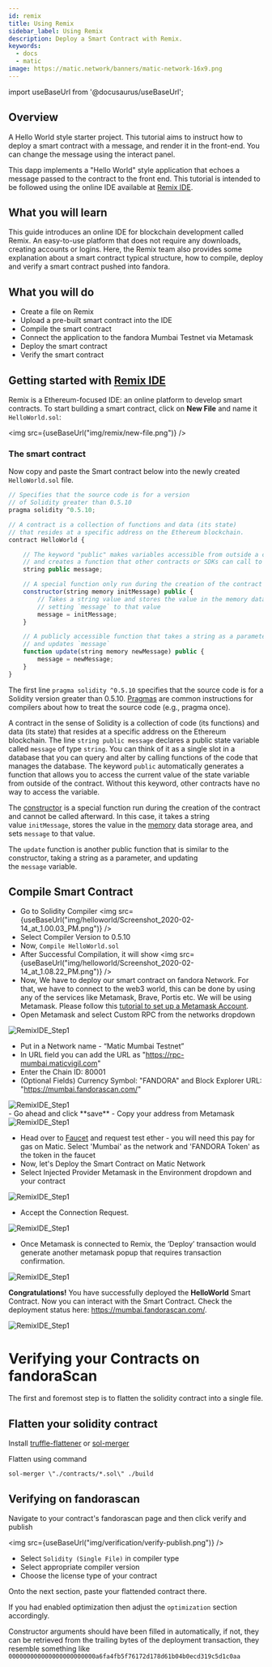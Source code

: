 ```yaml
---
id: remix
title: Using Remix
sidebar_label: Using Remix
description: Deploy a Smart Contract with Remix.
keywords:
  - docs
  - matic
image: https://matic.network/banners/matic-network-16x9.png 
---
```

import useBaseUrl from '@docusaurus/useBaseUrl';

## Overview

A Hello World style starter project. This tutorial aims to instruct how to deploy a smart contract with a message, and render it in the front-end. You can change the message using the interact panel.

This dapp implements a "Hello World" style application that echoes a message passed to the contract to the front end. This tutorial is intended to be followed using the online IDE available at [Remix IDE](https://remix.ethereum.org/).

## What you will learn
This guide introduces an online IDE for blockchain development called Remix. An easy-to-use platform that does not require any downloads, creating accounts or logins. 
Here, the Remix team also provides some explanation about a smart contract typical structure, how to compile, deploy and verify a smart contract pushed into fandora. 

## What you will do
- Create a file on Remix
- Upload a pre-built smart contract into the IDE
- Compile the smart contract
- Connect the application to the fandora Mumbai Testnet via Metamask
- Deploy the smart contract
- Verify the smart contract

## Getting started with [Remix IDE](https://remix.ethereum.org/)
Remix is a Ethereum-focused IDE: an online platform to develop smart contracts. To start building a smart contract, click on **New File** and name it `HelloWorld.sol`:

<img src={useBaseUrl("img/remix/new-file.png")} />

### The smart contract

Now copy and paste the Smart contract below into the newly created `HelloWorld.sol` file.

```js title="HelloWorld.sol"
// Specifies that the source code is for a version
// of Solidity greater than 0.5.10
pragma solidity ^0.5.10;

// A contract is a collection of functions and data (its state)
// that resides at a specific address on the Ethereum blockchain.
contract HelloWorld {

    // The keyword "public" makes variables accessible from outside a contract
    // and creates a function that other contracts or SDKs can call to access the value
    string public message;

    // A special function only run during the creation of the contract
    constructor(string memory initMessage) public {
        // Takes a string value and stores the value in the memory data storage area,
        // setting `message` to that value
        message = initMessage;
    }

    // A publicly accessible function that takes a string as a parameter
    // and updates `message`
    function update(string memory newMessage) public {
        message = newMessage;
    }
}
```

The first line `pragma solidity ^0.5.10` specifies that the source code is for a Solidity version greater than 0.5.10. [Pragmas](https://solidity.readthedocs.io/en/latest/layout-of-source-files.html#pragma) are common instructions for compilers about how to treat the source code (e.g., pragma once).

A contract in the sense of Solidity is a collection of code (its functions) and data (its state) that resides at a specific address on the Ethereum blockchain. The line `string public message` declares a public state variable called `message` of type `string`. You can think of it as a single slot in a database that you can query and alter by calling functions of the code that manages the database. The keyword `public` automatically generates a function that allows you to access the current value of the state variable from outside of the contract. Without this keyword, other contracts have no way to access the variable.

The [constructor](https://solidity.readthedocs.io/en/latest/contracts.html#constructor) is a special function run during the creation of the contract and cannot be called afterward. In this case, it takes a string value `initMessage`, stores the value in the [memory](https://solidity.readthedocs.io/en/latest/introduction-to-smart-contracts.html#storage-memory-and-the-stack) data storage area, and sets `message` to that value.

The `update` function is another public function that is similar to the constructor, taking a string as a parameter, and updating the `message` variable.

## Compile Smart Contract

- Go to Solidity Compiler <img src={useBaseUrl("img/helloworld/Screenshot_2020-02-14_at_1.00.03_PM.png")} />
- Select Compiler Version to 0.5.10
- Now, ```Compile HelloWorld.sol```
- After Successful Compilation, it will show 
<img src={useBaseUrl("img/helloworld/Screenshot_2020-02-14_at_1.08.22_PM.png")} />
- Now, We have to deploy our smart contract on fandora Network. For that, we have to connect to the web3 world, this can be done by using any of the services like Metamask, Brave, Portis etc. We will be using Metamask. Please follow this [tutorial to set up a Metamask Account](/docs/develop/metamask/hello).
- Open Metamask and select Custom RPC from the networks dropdown

<div
        style={{
          display: "flex",
          justifyContent: "center",
          alignItems: "center"
        }}
      >
        <img src={useBaseUrl("img/helloworld/metamask-custom-rpc.png")} alt="RemixIDE_Step1"/>
</div>

- Put in a Network name - “Matic Mumbai Testnet”
- In URL field you can add the URL as "https://rpc-mumbai.maticvigil.com"
- Enter the Chain ID: 80001
- (Optional Fields) Currency Symbol: "FANDORA" and Block Explorer URL: "https://mumbai.fandorascan.com/"
<div
        style={{
          display: "flex",
          justifyContent: "center",
          alignItems: "center"
        }}
      >
        <img src={useBaseUrl("img/helloworld/metamask_mumbai_setup.png")} alt="RemixIDE_Step1"/>
</div>
- Go ahead and click **save**
- Copy your address from Metamask
<div
        style={{
          display: "flex",
          justifyContent: "center",
          alignItems: "center"
        }}
      >
        <img src={useBaseUrl("img/helloworld/Screenshot_2020-01-09_at_1.24.49_PM.png")} alt="RemixIDE_Step1"/>
</div>

- Head over to [Faucet](https://faucet.fandora.technology/) and request test ether - you will need this pay for gas on Matic. 
Select 'Mumbai' as the network and 'FANDORA Token' as the token in the faucet
- Now, let's Deploy the Smart Contract on Matic Network
- Select Injected Provider Metamask in the Environment dropdown and your contract

<div
        style={{
          display: "flex",
          justifyContent: "center",
          alignItems: "center"
        }}
      >
        <img src={useBaseUrl("img/remix/injected-provider.png")} alt="RemixIDE_Step1"/>
</div>

- Accept the Connection Request.

<div
        style={{
          display: "flex",
          justifyContent: "center",
          alignItems: "center"
        }}
      >
        <img src={useBaseUrl("img/helloworld/Screenshot_2020-02-14_at_1.59.10_PM.png")} alt="RemixIDE_Step1"/>
</div>

- Once Metamask is connected to Remix, the ‘Deploy’ transaction would generate another metamask popup that requires transaction confirmation.

<div
        style={{
          display: "flex",
          justifyContent: "center",
          alignItems: "center"
        }}
      >
        <img src={useBaseUrl("img/helloworld/Screenshot_2020-02-14_at_1.45.23_PM.png")} alt="RemixIDE_Step1"/>
</div>

**Congratulations!** You have successfully deployed the **HelloWorld** Smart Contract. Now you can interact with the Smart Contract. Check the deployment status here: https://mumbai.fandorascan.com/.

<div
        style={{
          display: "flex",
          justifyContent: "center",
          alignItems: "center"
        }}
      >
        <img src={useBaseUrl("img/helloworld/Screenshot_2020-02-14_at_2.00.19_PM.png")} alt="RemixIDE_Step1"/>
</div>


# **Verifying your Contracts on fandoraScan**

The first and foremost step is to flatten the solidity contract into a single file.

## **Flatten your solidity contract**

Install [truffle-flattener](https://github.com/nomiclabs/truffle-flattener) or [sol-merger](https://github.com/RyuuGan/sol-merger)


Flatten using command

```sol-merger \"./contracts/*.sol\" ./build```

## **Verifying on fandorascan**

Navigate to your contract's fandorascan page and then click verify and publish

<img src={useBaseUrl("img/verification/verify-publish.png")} />


- Select ```Solidity (Single File)``` in compiler type
- Select appropriate compiler version
- Choose the license type of your contract

Onto the next section, paste your flattended contract there.

If you had enabled optimization then adjust the  `optimization` section accordingly.

Constructor arguments should have been filled in automatically, if not, they can be retrieved from the trailing bytes of the deployment transaction, they resemble something like ```000000000000000000000000a6fa4fb5f76172d178d61b04b0ecd319c5d1c0aa```

